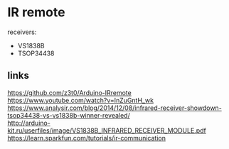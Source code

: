 # IR remote

receivers:

- VS1838B
- TSOP34438

## links

https://github.com/z3t0/Arduino-IRremote  
https://www.youtube.com/watch?v=InZuGntH_wk  
https://www.analysir.com/blog/2014/12/08/infrared-receiver-showdown-tsop34438-vs-vs1838b-winner-revealed/  
http://arduino-kit.ru/userfiles/image/VS1838B_INFRARED_RECEIVER_MODULE.pdf  
https://learn.sparkfun.com/tutorials/ir-communication  
